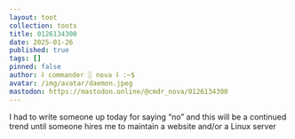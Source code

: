 ```yaml
---
layout: toot
collection: toots
title: 0126134300
date: 2025-01-26
published: true
tags: []
pinned: false
author: ⸸ commander ░ nova ⸸ :~$
avatar: /img/avatar/daemon.jpeg
mastodon: https://mastodon.online/@cmdr_nova/0126134300
---
```


I had to write someone up today for saying “no” and this will be a continued trend until someone hires me to maintain a website and/or a Linux server
